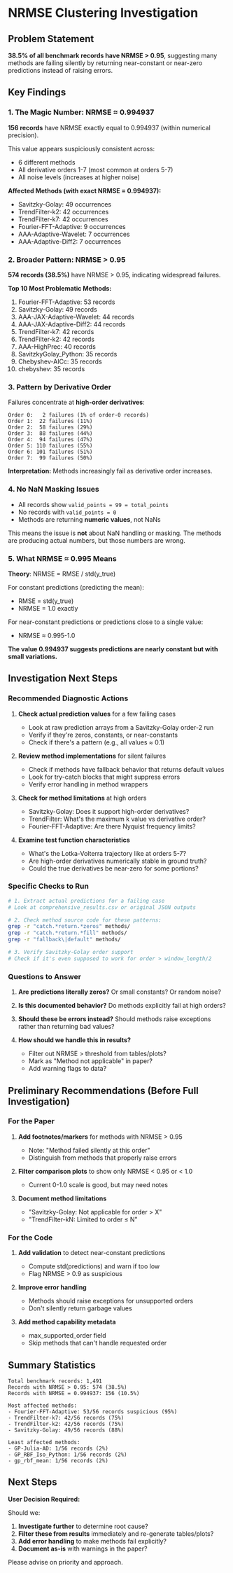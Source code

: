 # NRMSE Clustering Investigation

## Problem Statement

**38.5% of all benchmark records have NRMSE > 0.95**, suggesting many methods are failing silently by returning near-constant or near-zero predictions instead of raising errors.

## Key Findings

### 1. The Magic Number: NRMSE ≈ 0.994937

**156 records** have NRMSE exactly equal to 0.994937 (within numerical precision).

This value appears suspiciously consistent across:
- 6 different methods
- All derivative orders 1-7 (most common at orders 5-7)
- All noise levels (increases at higher noise)

**Affected Methods (with exact NRMSE = 0.994937):**
- Savitzky-Golay: 49 occurrences
- TrendFilter-k2: 42 occurrences
- TrendFilter-k7: 42 occurrences
- Fourier-FFT-Adaptive: 9 occurrences
- AAA-Adaptive-Wavelet: 7 occurrences
- AAA-Adaptive-Diff2: 7 occurrences

### 2. Broader Pattern: NRMSE > 0.95

**574 records (38.5%)** have NRMSE > 0.95, indicating widespread failures.

**Top 10 Most Problematic Methods:**
1. Fourier-FFT-Adaptive: 53 records
2. Savitzky-Golay: 49 records
3. AAA-JAX-Adaptive-Wavelet: 44 records
4. AAA-JAX-Adaptive-Diff2: 44 records
5. TrendFilter-k7: 42 records
6. TrendFilter-k2: 42 records
7. AAA-HighPrec: 40 records
8. SavitzkyGolay_Python: 35 records
9. Chebyshev-AICc: 35 records
10. chebyshev: 35 records

### 3. Pattern by Derivative Order

Failures concentrate at **high-order derivatives**:

```
Order 0:   2 failures (1% of order-0 records)
Order 1:  22 failures (11%)
Order 2:  58 failures (29%)
Order 3:  88 failures (44%)
Order 4:  94 failures (47%)
Order 5: 110 failures (55%)
Order 6: 101 failures (51%)
Order 7:  99 failures (50%)
```

**Interpretation:** Methods increasingly fail as derivative order increases.

### 4. No NaN Masking Issues

- All records show `valid_points = 99 = total_points`
- No records with `valid_points = 0`
- Methods are returning **numeric values**, not NaNs

This means the issue is **not** about NaN handling or masking. The methods are producing actual numbers, but those numbers are wrong.

### 5. What NRMSE ≈ 0.995 Means

**Theory**: NRMSE = RMSE / std(y_true)

For constant predictions (predicting the mean):
- RMSE = std(y_true)
- NRMSE = 1.0 exactly

For near-constant predictions or predictions close to a single value:
- NRMSE ≈ 0.995-1.0

**The value 0.994937 suggests predictions are nearly constant but with small variations.**

## Investigation Next Steps

### Recommended Diagnostic Actions

1. **Check actual prediction values** for a few failing cases
   - Look at raw prediction arrays from a Savitzky-Golay order-2 run
   - Verify if they're zeros, constants, or near-constants
   - Check if there's a pattern (e.g., all values ≈ 0.1)

2. **Review method implementations** for silent failures
   - Check if methods have fallback behavior that returns default values
   - Look for try-catch blocks that might suppress errors
   - Verify error handling in method wrappers

3. **Check for method limitations** at high orders
   - Savitzky-Golay: Does it support high-order derivatives?
   - TrendFilter: What's the maximum k value vs derivative order?
   - Fourier-FFT-Adaptive: Are there Nyquist frequency limits?

4. **Examine test function characteristics**
   - What's the Lotka-Volterra trajectory like at orders 5-7?
   - Are high-order derivatives numerically stable in ground truth?
   - Could the true derivatives be near-zero for some portions?

### Specific Checks to Run

```bash
# 1. Extract actual predictions for a failing case
# Look at comprehensive_results.csv or original JSON outputs

# 2. Check method source code for these patterns:
grep -r "catch.*return.*zeros" methods/
grep -r "catch.*return.*fill" methods/
grep -r "fallback\|default" methods/

# 3. Verify Savitzky-Golay order support
# Check if it's even supposed to work for order > window_length/2
```

### Questions to Answer

1. **Are predictions literally zeros?** Or small constants? Or random noise?

2. **Is this documented behavior?** Do methods explicitly fail at high orders?

3. **Should these be errors instead?** Should methods raise exceptions rather than returning bad values?

4. **How should we handle this in results?**
   - Filter out NRMSE > threshold from tables/plots?
   - Mark as "Method not applicable" in paper?
   - Add warning flags to data?

## Preliminary Recommendations (Before Full Investigation)

### For the Paper

1. **Add footnotes/markers** for methods with NRMSE > 0.95
   - Note: "Method failed silently at this order"
   - Distinguish from methods that properly raise errors

2. **Filter comparison plots** to show only NRMSE < 0.95 or < 1.0
   - Current 0-1.0 scale is good, but may need notes

3. **Document method limitations**
   - "Savitzky-Golay: Not applicable for order > X"
   - "TrendFilter-kN: Limited to order ≤ N"

### For the Code

1. **Add validation** to detect near-constant predictions
   - Compute std(predictions) and warn if too low
   - Flag NRMSE > 0.9 as suspicious

2. **Improve error handling**
   - Methods should raise exceptions for unsupported orders
   - Don't silently return garbage values

3. **Add method capability metadata**
   - max_supported_order field
   - Skip methods that can't handle requested order

## Summary Statistics

```
Total benchmark records: 1,491
Records with NRMSE > 0.95: 574 (38.5%)
Records with NRMSE = 0.994937: 156 (10.5%)

Most affected methods:
- Fourier-FFT-Adaptive: 53/56 records suspicious (95%)
- TrendFilter-k7: 42/56 records (75%)
- TrendFilter-k2: 42/56 records (75%)
- Savitzky-Golay: 49/56 records (88%)

Least affected methods:
- GP-Julia-AD: 1/56 records (2%)
- GP_RBF_Iso_Python: 1/56 records (2%)
- gp_rbf_mean: 1/56 records (2%)
```

## Next Steps

**User Decision Required:**

Should we:
1. **Investigate further** to determine root cause?
2. **Filter these from results** immediately and re-generate tables/plots?
3. **Add error handling** to make methods fail explicitly?
4. **Document as-is** with warnings in the paper?

Please advise on priority and approach.
